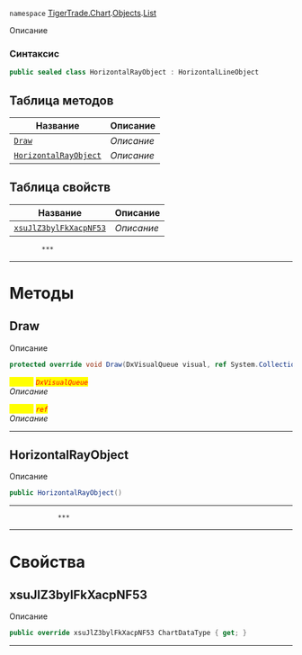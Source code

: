 
`namespace` [TigerTrade.Chart](../../../TigerTrade.Chart.md).[Objects](../../../TigerTrade.Chart/Objects.md).[List](../../../TigerTrade.Chart/Objects/List.md)


Описание

### Синтаксис
```csharp
public sealed class HorizontalRayObject : HorizontalLineObject
```


## Таблица методов
| Название | Описание |
| --- | --- |
| [`Draw`](./HorizontalRayObject.cs/Методы/Draw.md) | *Описание* |
| [`HorizontalRayObject`](./HorizontalRayObject.cs/Методы/HorizontalRayObject.md) | *Описание* |

## Таблица свойств
| Название | Описание |
| --- | --- |
| [`xsuJlZ3bylFkXacpNF53`](./HorizontalRayObject.cs/Свойства/xsuJlZ3bylFkXacpNF53.md) | *Описание* |




            ***
  ***
  # Методы

## Draw
Описание

```csharp
protected override void Draw(DxVisualQueue visual, ref System.Collections.Generic.List<ObjectLabelInfo> labels)
```

<mark style="color:yellow;">`visual`</mark> <mark style="color:red;">*`DxVisualQueue`*</mark>  
 *Описание*  

<mark style="color:yellow;">`System`</mark> <mark style="color:red;">*`ref`*</mark>  
 *Описание*  


***                

## HorizontalRayObject
Описание

```csharp
public HorizontalRayObject()
```

***                
                ***
  ***
  # Свойства

## xsuJlZ3bylFkXacpNF53
Описание

```csharp
public override xsuJlZ3bylFkXacpNF53 ChartDataType { get; }
```
***

